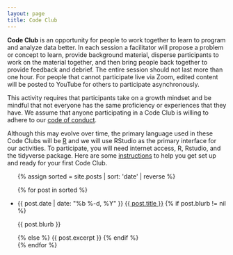 ```yaml
---
layout: page
title: Code Club
---
```


**Code Club** is an opportunity for people to work together to learn to program and analyze data better. In each session a facilitator will propose a problem or concept to learn, provide background material, disperse participants to work on the material together, and then bring people back together to provide feedback and debrief. The entire session should not last more than one hour. For people that cannot participate live via Zoom, edited content will be posted to YouTube for others to participate asynchronously.

This activity requires that participants take on a growth mindset and be mindful that not everyone has the same proficiency or experiences that they have. We assume that anyone participating in a Code Club is willing to adhere to our [code of conduct](code-of-conduct).

Although this may evolve over time, the primary language used in these Code Clubs will be [R](http://www.academichermit.com/2020/03/23/Why-R.html) and we will use RStudio as the primary interface for our activities. To participate, you will need internet access, R, Rstudio, and the tidyverse package. Here are some [instructions](setup-instructions) to help you get set up and ready for your first Code Club.

<ul class="post-preview">
	{% assign sorted = site.posts | sort: 'date' | reverse %}

  {% for post in sorted %}
    <li>
      <span class="post-date">{{ post.date | date: "%b %-d, %Y" }}</span>
      <a class="post-link" href="{{ post.url | prepend: site.baseurl }}">{{ post.title }}</a>
			{% if post.blurb != nil %}
			<p>{{ post.blurb }}</p>
			{% else %}
		      {{ post.excerpt }}
			{% endif %}
    </li>
  {% endfor %}
</ul>
